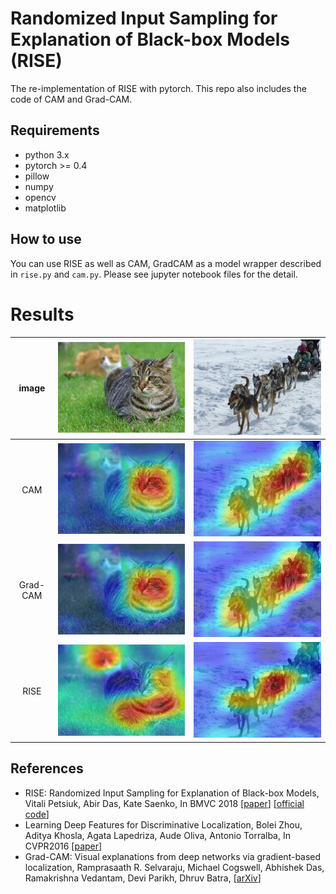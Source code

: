 # Randomized Input Sampling for Explanation of Black-box Models (RISE)
The re-implementation of RISE with pytorch.
This repo also includes the code of CAM and Grad-CAM.

## Requirements
* python 3.x
* pytorch >= 0.4
* pillow
* numpy
* opencv
* matplotlib

## How to use
You can use RISE as well as CAM, GradCAM as a model wrapper described in `rise.py` and `cam.py`.
Please see jupyter notebook files for the detail.

# Results
|image|![](sample/tigercat.jpg)|![](sample/dogsled.jpg)|
|:-:|:-:|:-:|
|CAM|![](sample/tiger_cat_cam.png)|![](sample/dogsled_dog_sled_dog_sleigh_cam.png)|
|Grad-CAM|![](sample/tiger_cat_gradcam.png)|![](sample/dogsled_dog_sled_dog_sleigh_gradcam.png)|
|RISE|![](sample/tiger_cat_rise.png)|![](sample/dogsled_dog_sled_dog_sleigh_rise.png)|

## References
* RISE: Randomized Input Sampling for Explanation of Black-box Models,  
  Vitali Petsiuk, Abir Das, Kate Saenko, In BMVC 2018 [[paper](https://arxiv.org/abs/1806.07421)] [[official code](https://github.com/eclique/RISE)]
* Learning Deep Features for Discriminative Localization, 
  Bolei Zhou, Aditya Khosla, Agata Lapedriza, Aude Oliva, Antonio Torralba, In CVPR2016 [[paper](http://cnnlocalization.csail.mit.edu/Zhou_Learning_Deep_Features_CVPR_2016_paper.pdf)]
* Grad-CAM: Visual explanations from deep networks via gradient-based localization,
  Ramprasaath R. Selvaraju, Michael Cogswell, Abhishek Das, Ramakrishna Vedantam, Devi Parikh, Dhruv Batra, [[arXiv](https://arxiv.org/abs/1610.02391)]
